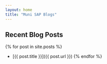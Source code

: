 ```yaml
---
layout: home
title: "Muni SAP Blogs"
---
```


## Recent Blog Posts

{% for post in site.posts %}
- [{{ post.title }}]({{ post.url }})
{% endfor %}
